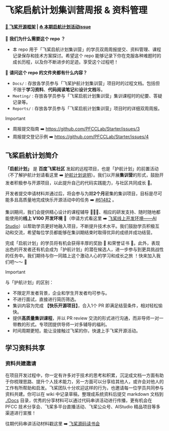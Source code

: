 # 飞桨启航计划集训营周报 & 资料管理
**[🚀 飞桨开源框架](https://github.com/PaddlePaddle/Paddle) | [⛵ 本期启航计划活动issue](https://github.com/PaddlePaddle/Paddle/issues/65279)**

🤔 **我们为什么需要这个 repo ？**
- 本 repo 用于「飞桨启航计划集训营」的学员双周周报提交、资料管理、课程记录保存和技术方案探讨。希望这个 repo 能够记录下你在克服各种难题时的成长历程，以及你不断进步的足迹。享受这个过程吧！ 

📁 **请问这个 repo 的文件夹都有什么内容？**
- `Docs/` : 存放各学员参与「飞桨护航计划集训营」项目时的过程文档。包括但不限于**学习资料**、**代码阅读笔记**和**设计文档**等。
- `Meeting/` : 存放各学员参与「飞桨启航计划集训营」集训课程时的纪要、答疑记录等。
- `Reports/` :  存放各学员参与「飞桨启航计划集训营」项目时的详细双周周报。

> [!IMPORTANT]  
> - 周报提交指南 ➡️ https://github.com/PFCCLab/Starter/issues/3
> - 周报提交登记示例 ➡️ https://github.com/PFCCLab/Starter/issues/4


## 飞桨启航计划简介

**「启航计划」** 是 **百度飞桨社区** 发起的远程项目，也是「护航计划」的前置活动（不了解护航计划请看这里 ➡️ [护航计划说明](https://github.com/PFCCLab/Camp)）。我们以开展**集训营**的形式，鼓励开发者积极参与开源项目，以此提升自己的代码实践能力，与社区共同成长 💪。

开发者提交申请材料并通过后，将会参与为期**2个月**密集的集训项目，目标是尽可能多且高质量地完成快乐开源活动中的任务 ➡️ [#61482](https://github.com/PaddlePaddle/Paddle/issues/61482) 。

集训期间，我们会提供精心设计的课程辅导 🧑🏻‍💻、相应的研发支持、随时随地都能使用的**线上 V100 开发环境** 🔧（申请方式看这里 ➡️ [飞桨线上开发环境——AI Studio](https://github.com/PaddlePaddle/community/tree/master/pfcc/call-for-contributions#%E9%A3%9E%E6%A1%A8%E7%BA%BF%E4%B8%8A%E5%BC%80%E5%8F%91%E7%8E%AF%E5%A2%83ai-studio)）以帮助学员更好地融入项目，不断提升技术水平。我们鼓励学员积极互动和交流，希望每位学员都能够在集训期结束时取得优异的成绩并成功结营。

完成「启航计划」的学员将有机会获得丰厚的奖励 🎁 和荣誉证书 📃。此外，表现出色的开发者还有机会成为「护航计划」的潜在候选人，进一步参与到更具挑战性的任务中。我们期待与你一同踏上这个激动人心的学习和成长之旅 ！快来加入我们吧～～ 💓 

> [!IMPORTANT]  
> 与「护航计划」的区别：
>   * 不限定开发者背景，企业和学生开发者均可参与。
>   * 不进行面试，直接进行简历筛选。
>   * 集训内容为完成 **【快乐开源项目】**，合入1个 PR 即满足结营条件，相对轻松愉快。
>   * 提供**高质量集训课程**，并以 PR review 交流的形式进行沟通，而非导师一对一带教的形式。专项团提供导师一对多辅导的福利。
>   * 时间周期更短。能让没接触过飞桨的你，快速上手飞桨开源活动。

## 学习资料共享

### 资料共建邀请

在项目开发过程中，你一定有许多对于技术的思考和积累，沉淀成文档一方面有助于你梳理思路、提升个人技术能力，另一方面可以分享给其他人，或许会对他人的工作有所帮助和启发。飞桨团队十分欢迎这样的行为，也邀请每一位学员共同参与资料共建。你可以在 wiki 中记录草稿，整理成系统资料后提交 markdown 文档到 [./Docs](https://github.com/PFCCLab/Starter/tree/main/Docs) 目录，优秀的分享材料可以通过代码串讲活动进行传播，更有机会在 PFCC 技术分享会、飞桨多平台直播活动、飞桨公众号、AIStudio 精品项目等多渠道进行宣推！

往期代码串讲活动材料戳这里 ➡️ [飞桨源码读书会](https://github.com/PaddlePaddle/community/tree/master/pfcc/paddle-code-reading)
